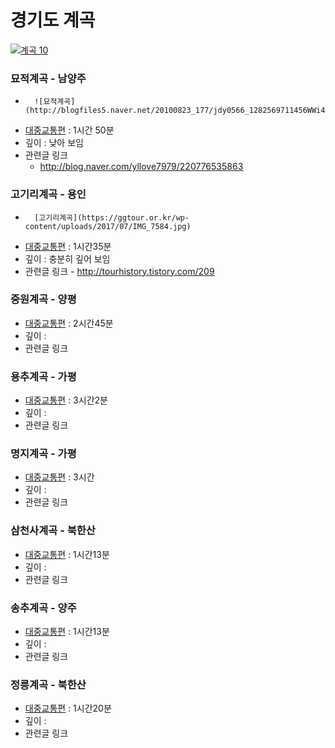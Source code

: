경기도 계곡
===========

[![계곡 10](http://drive.google.com/uc?export=view&id=0ByLqiEM75qEzTnJBVHZkbTVkTk0)](https://youtu.be/Qokz7vaHqR0)

### 묘적계곡 - 남양주

-       ![묘적계곡](http://blogfiles5.naver.net/20100823_177/jdy0566_1282569711456WWi4m_JPEG/DSC_8210.jpg)
-	[대중교통편](http://dmaps.kr/5i8hd) : 1시간 50분
-	깊이 : 낮아 보임
-	관련글 링크
	-	http://blog.naver.com/yllove7979/220776535863

### 고기리계곡 - 용인
-       [고기리계곡](https://ggtour.or.kr/wp-content/uploads/2017/07/IMG_7584.jpg)
-	[대중교통편](http://dmaps.kr/5i9fr) : 1시간35분
-	깊이 : 충분히 깊어 보임
-	관련글 링크
        - <http://tourhistory.tistory.com/209>

### 중원계곡 - 양평

-	[대중교통편](http://dmaps.kr/5i9g4) : 2시간45분
-	깊이 : 
-	관련글 링크

### 용추계곡 - 가평

-	[대중교통편](http://dmaps.kr/5i9gr) : 3시간2분
-	깊이 : 
-	관련글 링크

### 명지계곡 - 가평

-	[대중교통편](http://dmaps.kr/5i9gy) : 3시간
-	깊이 : 
-	관련글 링크

### 삼천사계곡 - 북한산

-	[대중교통편](http://dmaps.kr/5i9hp) : 1시간13분
-	깊이 : 
-	관련글 링크

### 송추계곡 - 양주

-	[대중교통편](http://dmaps.kr/5i9i4) : 1시간13분
-	깊이 : 
-	관련글 링크

### 정릉계곡 - 북한산

-	[대중교통편](http://dmaps.kr/5i9j8) : 1시간20분
-	깊이 : 
-	관련글 링크
